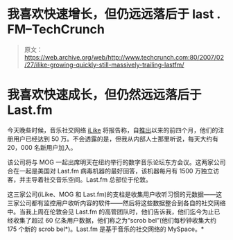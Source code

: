 # 我喜欢快速增长，但仍远远落后于 last . FM–TechCrunch

> 原文：<https://web.archive.org/web/http://www.techcrunch.com:80/2007/02/27/ilike-growing-quickly-still-massively-trailing-lastfm/>

# 我喜欢快速成长，但仍然远远落后于 Last.fm

 [](https://web.archive.org/web/20220517235644/http://www.ilike.com/) 今天晚些时候，音乐社交网络 [iLike](https://web.archive.org/web/20220517235644/http://www.ilike.com/) 将报告称，自[推出](https://web.archive.org/web/20220517235644/http://www.beta.techcrunch.com/2006/10/24/ilike-brings-free-indy-music-to-itunes-recommendations/)以来的前四个月，他们的注册用户已经达到 50 万。不会透露的是，但我从内部人士那里听说，每天大约有 20，000 名新用户加入。

该公司将与 MOG 一起出席明天在纽约举行的数字音乐论坛东方会议。这两家公司合在一起是美国对 Last.fm 病毒机器的最好回答，该机器每月有 1500 万独立访客，并主导着社交音乐空间。Last.fm 总部位于伦敦。

这三家公司(iLike、MOG 和 Last.fm)的支柱是收集用户收听习惯的元数据——这三家公司都有监控用户收听内容的软件——然后将这些数据整合到各自的社交网络中。当我上周在伦敦会见 Last.fm 的高管团队时，他们告诉我，他们迄今为止已经收集了超过 60 亿条用户数据，他们称之为“scrob bel”(他们每秒钟收集大约 175 个新的 scrob bel*)。Last.fm 是基于音乐的社交网络的 MySpace。*